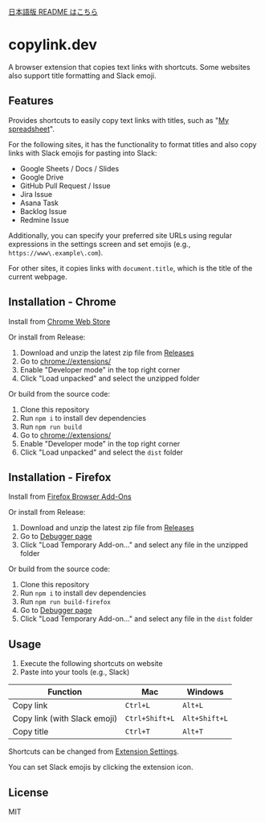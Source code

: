 [日本語版 README はこちら](./README-ja.md)

# copylink.dev
A browser extension that copies text links with shortcuts. Some websites also support title formatting and Slack emoji.

## Features
Provides shortcuts to easily copy text links with titles, such as "[My spreadsheet](https://example.com)".

For the following sites, it has the functionality to format titles and also copy links with Slack emojis for pasting into Slack:
- Google Sheets / Docs / Slides
- Google Drive
- GitHub Pull Request / Issue
- Jira Issue
- Asana Task
- Backlog Issue
- Redmine Issue

Additionally, you can specify your preferred site URLs using regular expressions in the settings screen and set emojis (e.g., `https://www\.example\.com`).

For other sites, it copies links with `document.title`, which is the title of the current webpage.

## Installation - Chrome
Install from [Chrome Web Store](https://chromewebstore.google.com/detail/ohkebnhdjdgmfnhcmdpkdfddongdjadp)

Or install from Release:
1. Download and unzip the latest zip file from [Releases](https://github.com/wintorse/copylink-dev/releases/latest)
2. Go to [chrome://extensions/](chrome://extensions/)
3. Enable "Developer mode" in the top right corner
4. Click "Load unpacked" and select the unzipped folder

Or build from the source code:
1. Clone this repository
2. Run `npm i` to install dev dependencies
3. Run `npm run build`
4. Go to [chrome://extensions/](chrome://extensions/)
5. Enable "Developer mode" in the top right corner
6. Click "Load unpacked" and select the `dist` folder

## Installation - Firefox
Install from [Firefox Browser Add-Ons](https://addons.mozilla.org/firefox/addon/copylink-dev/)

Or install from Release:
1. Download and unzip the latest zip file from [Releases](https://github.com/wintorse/copylink-dev/releases/latest)
2. Go to [Debugger page](about:debugging#/runtime/this-firefox)
3. Click "Load Temporary Add-on…" and select any file in the unzipped folder

Or build from the source code:
1. Clone this repository
2. Run `npm i` to install dev dependencies
3. Run `npm run build-firefox`
4. Go to [Debugger page](about:debugging#/runtime/this-firefox)
5. Click "Load Temporary Add-on…" and select any file in the `dist` folder

## Usage
1. Execute the following shortcuts on website
2. Paste into your tools (e.g., Slack)

| Function                        | Mac             | Windows        |
|---------------------------------|-----------------|----------------|
| Copy link                       | `Ctrl+L`        | `Alt+L`        |
| Copy link (with Slack emoji)    | `Ctrl+Shift+L`  | `Alt+Shift+L`  |
| Copy title                      | `Ctrl+T`        | `Alt+T`        |

Shortcuts can be changed from [Extension Settings](chrome://extensions/shortcuts).

You can set Slack emojis by clicking the extension icon.

## License
MIT
